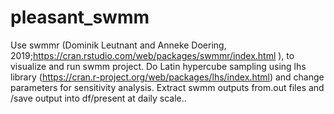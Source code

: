 # pleasant_swmm
Use swmmr (Dominik Leutnant and Anneke Doering, 2019;https://cran.rstudio.com/web/packages/swmmr/index.html ), to visualize and run swmm project. 
Do Latin hypercube sampling using lhs library (https://cran.r-project.org/web/packages/lhs/index.html) and change parameters for sensitivity analysis. 
Extract swmm outputs from.out files and /save output into df/present at daily scale..
